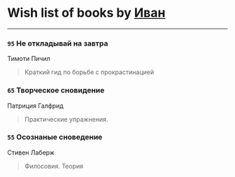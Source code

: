 # Wish list of books by [Иван](https://plus.google.com/111223381196748176136)
---

### `95` Не откладывай на завтра
Тимоти Пичил
> Краткий гид по борьбе с прокрастинацией

### `65` Творческое сновидение
Патриция Галфрид
> Практические упражнения.

### `55` Осознаные сноведение
Стивен Лаберж
> Филосовия. Теория

